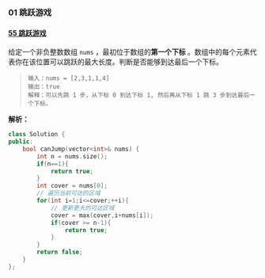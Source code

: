 ### 01 跳跃游戏

#### [55 跳跃游戏](https://leetcode-cn.com/problems/jump-game/)

给定一个非负整数数组 `nums` ，最初位于数组的**第一个下标** 。数组中的每个元素代表你在该位置可以跳跃的最大长度。判断是否能够到达最后一个下标。

>```
>输入：nums = [2,3,1,1,4]
>输出：true
>解释：可以先跳 1 步，从下标 0 到达下标 1, 然后再从下标 1 跳 3 步到达最后一个下标。
>```

**解析：**



```cpp
class Solution {
public:
    bool canJump(vector<int>& nums) {
        int n = nums.size();
        if(n==1){
            return true;
        }
        int cover = nums[0];
        // 遍历当前可达的区域
        for(int i=1;i<=cover;++i){
            // 更新更大的可达区域
            cover = max(cover,i+nums[i]);
            if(cover >= n-1){
                return true;
            }
        }
        return false;
    }
};
```


